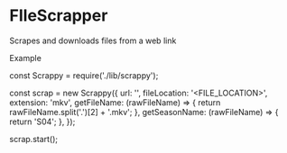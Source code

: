 # FIleScrapper
Scrapes and downloads files from a web link

Example

const Scrappy = require('./lib/scrappy');

const scrap = new Scrappy({
	url: '<URL>',
	fileLocation: '<FILE_LOCATION>',
	extension: 'mkv',
	getFileName: (rawFileName) => {
		return rawFileName.split('.')[2]  + '.mkv';
	},
	getSeasonName: (rawFileName) => {
		return 'S04';
	},
});

scrap.start();
